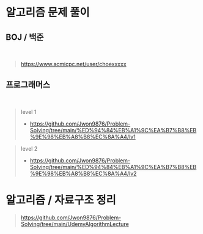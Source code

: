 # 알고리즘 문제 풀이

## BOJ / 백준

<br/>

> https://www.acmicpc.net/user/choexxxxx

## 프로그래머스

<br/>

> level 1
> * https://github.com/Jwon9876/Problem-Solving/tree/main/%ED%94%84%EB%A1%9C%EA%B7%B8%EB%9E%98%EB%A8%B8%EC%8A%A4/lv1

> level 2
> * https://github.com/Jwon9876/Problem-Solving/tree/main/%ED%94%84%EB%A1%9C%EA%B7%B8%EB%9E%98%EB%A8%B8%EC%8A%A4/lv2


# 알고리즘 / 자료구조 정리

> https://github.com/Jwon9876/Problem-Solving/tree/main/UdemyAlgorithmLecture
